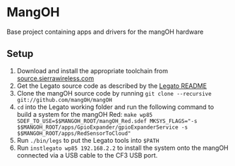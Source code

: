 # MangOH

Base project containing apps and drivers for the mangOH hardware

## Setup

1. Download and install the appropriate toolchain from [source.sierrawireless.com](https://source.sierrawireless.com/resources/legato/downloads/)
1. Get the Legato source code as described by the [Legato README](https://github.com/legatoproject/legato-af/blob/master/README.md)
1. Clone the mangOH source code by running `git clone --recursive git://github.com/mangOH/mangOH`
1. `cd` into the Legato working folder and run the following command to build a system for the mangOH Red: `make wp85 SDEF_TO_USE=$$MANGOH_ROOT/mangOH_Red.sdef MKSYS_FLAGS="-s $$MANGOH_ROOT/apps/GpioExpander/gpioExpanderService -s $$MANGOH_ROOT/apps/RedSensorToCloud"`
1. Run `./bin/legs` to put the Legato tools into `$PATH`
1. Run `instlegato wp85 192.168.2.2` to install the system onto the mangOH connected via a USB cable to the CF3 USB port.
